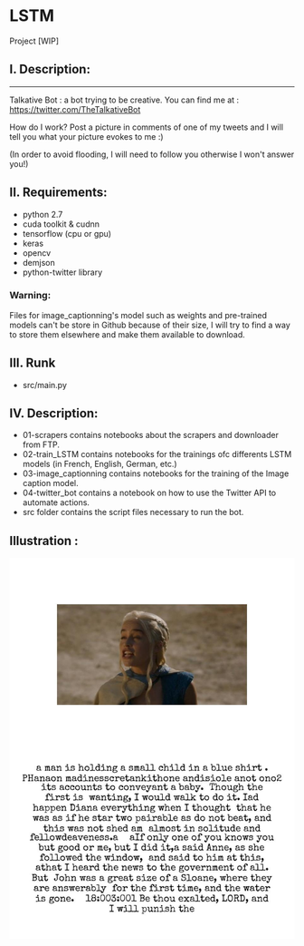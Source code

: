 # LSTM

Project [WIP]


## I. Description:
---------
Talkative Bot : a bot trying to be creative.
You can find me at : https://twitter.com/TheTalkativeBot

How do I work? Post a picture in comments of one of my tweets and I will tell you what your picture evokes to me :)

(In order to avoid flooding, I will need to follow you otherwise I won't answer you!)

## II. Requirements:
- python 2.7
- cuda toolkit & cudnn
- tensorflow (cpu or gpu)
- keras
- opencv
- demjson
- python-twitter library

### Warning:
Files for image_captionning's model such as weights and pre-trained models can't be store in Github because of their size, I will try to find a way to store them elsewhere and make them available to download.

## III. Runk
- src/main.py

## IV. Description:
- 01-scrapers contains notebooks about the scrapers and downloader from FTP.
- 02-train_LSTM contains notebooks for the trainings ofc differents LSTM models (in French, English, German, etc.)
- 03-image_captionning contains notebooks for the training of the Image caption model.
- 04-twitter_bot contains a notebook on how to use the Twitter API to automate actions.
- src folder contains the script files necessary to run the bot.


## Illustration :
 
![alt tag](https://github.com/dvp-tran/LSTM/blob/master/data/output/40.jpg)
